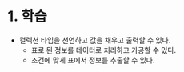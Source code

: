 # 1. 학습
- 컬렉션 타입을 선언하고 값을 채우고 출력할 수 있다.
  - 표로 된 정보를 데이터로 처리하고 가공할 수 있다.
  - 조건에 맞게 표에서 정보를 추출할 수 있다.
